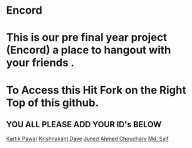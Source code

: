 # Encord
# This is our pre final year project (Encord) a place to hangout with your friends .
# To Access this Hit Fork on the Right Top of this github.

## YOU ALL PLEASE ADD YOUR ID's BELOW

[Kartik Pawar](https://github.com/kartikpawar10)
[Krishnakant Dave](https://github.com/krish736)
[Juned Ahmed Choudhary](https://github.com/JUNED-AHMED-CHOUDHARY)
[Md. Saif]()
